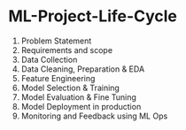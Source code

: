 # ML-Project-Life-Cycle

1. Problem Statement
2. Requirements and scope
3. Data Collection
4. Data Cleaning, Preparation & EDA
5. Feature Engineering
6. Model Selection & Training
7. Model Evaluation & Fine Tuning
8. Model Deployment in production
9. Monitoring and Feedback using ML Ops
